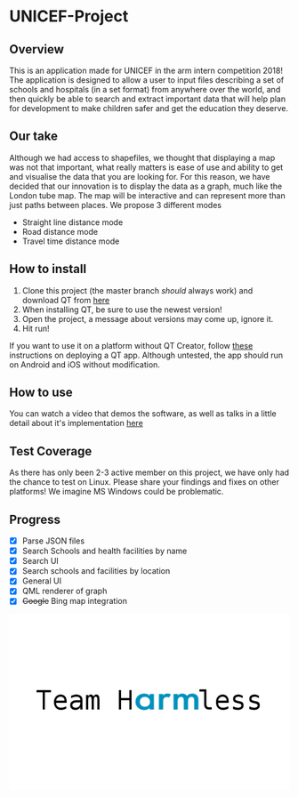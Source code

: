 # UNICEF-Project
## Overview
This is an application made for UNICEF in the arm intern competition 2018! The application is designed to allow a user to input
files describing a set of schools and hospitals (in a set format) from anywhere over the world, and then quickly be able to search
and extract important data that will help plan for development to make children safer and get the education they deserve.

## Our take
Although we had access to shapefiles, we thought that displaying a map was not that important, what really matters is ease of use and
ability to get and visualise the data that you are looking for. For this reason, we have decided that our innovation is to display the
data as a graph, much like the London tube map. The map will be interactive and can represent more than just paths between places. We propose
3 different modes
* Straight line distance mode
* Road distance mode
* Travel time distance mode

## How to install
1. Clone this project (the master branch _should_ always work) and download QT from [here](https://www.qt.io/download)
2. When installing QT, be sure to use the newest version!
3. Open the project, a message about versions may come up, ignore it.
4. Hit run!

If you want to use it on a platform without QT Creator, follow [these](http://doc.qt.io/qt-5/deployment.html) instructions on deploying a QT app.
Although untested, the app should run on Android and iOS without modification.

## How to use
You can watch a video that demos the software, as well as talks in a little detail
about it's implementation [here](https://youtu.be/vnm1T06-cK4)
## Test Coverage
As there has only been 2-3 active member on this project, we have only had the chance
to test on Linux. Please share your findings and fixes on other platforms! We imagine
MS Windows could be problematic.

## Progress
- [x] Parse JSON files
- [x] Search Schools and health facilities by name
- [x] Search UI
- [x] Search schools and facilities by location
- [x] General UI
- [x] QML renderer of graph
- [x] ~~Google~~ Bing map integration

![LOGO](./logo.png)

